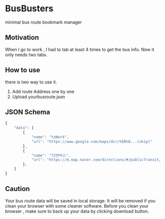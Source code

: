 # BusBusters
minimal bus route bookmark manager

## Motivation 
When I go to work , I had to tab at least 4 times to get the bus info. Now it only needs two tabs.


## How to use
there is two way to use it. 
1. Add route Address one by one
2. Upload yourbusroute.json


## JSON Schema
```js
{
    "data": [
        {
            "name": "toWork",
            "url": "https://www.google.com/maps/dir/%EB%8...(skip)"
        },
        {
            "name": "72번버스",
            "url": "https://m.map.naver.com/directions/#/publicTransit/detail/...(skip)"
        },
    ]
}
```

## Caution
Your bus route data will be saved in local storage. It will be removed if you clean your browser with some cleaner software. Before you clean your browser , make sure to back up your data by clicking download button.